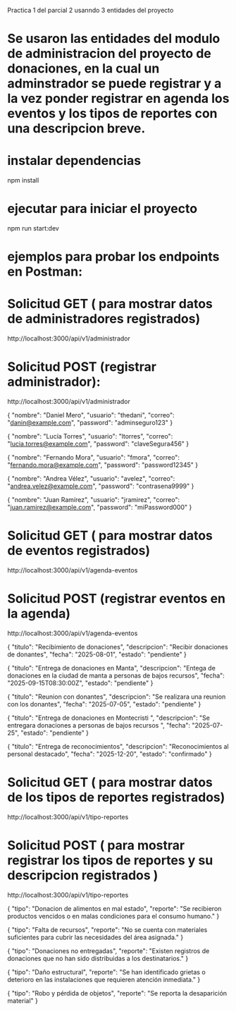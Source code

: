 Practica 1 del parcial 2 usanndo 3 entidades del proyecto
# Se usaron las entidades del modulo de administracion del proyecto de donaciones, en la cual un adminstrador se puede registrar y a la vez ponder registrar en agenda los eventos y los tipos de reportes con una descripcion breve.

# instalar dependencias
npm install

#  ejecutar para iniciar el proyecto
npm run start:dev



# ejemplos para  probar los  endpoints en Postman:

# Solicitud GET ( para mostrar datos de administradores registrados)
http://localhost:3000/api/v1/administrador



# Solicitud POST (registrar administrador):

http://localhost:3000/api/v1/administrador

{
  "nombre": "Daniel Mero",
  "usuario": "thedani",
  "correo": "danin@example.com",
  "password": "adminseguro123"
}


{
  "nombre": "Lucía Torres",
  "usuario": "ltorres",
  "correo": "lucia.torres@example.com",
  "password": "claveSegura456"
}


{
  "nombre": "Fernando Mora",
  "usuario": "fmora",
  "correo": "fernando.mora@example.com",
  "password": "password12345"
}


{
  "nombre": "Andrea Vélez",
  "usuario": "avelez",
  "correo": "andrea.velez@example.com",
  "password": "contrasena9999"
}


{
  "nombre": "Juan Ramírez",
  "usuario": "jramirez",
  "correo": "juan.ramirez@example.com",
  "password": "miPassword000"
}

# Solicitud GET ( para mostrar datos de eventos registrados)
http://localhost:3000/api/v1/agenda-eventos




# Solicitud POST (registrar eventos en la agenda)
http://localhost:3000/api/v1/agenda-eventos


{
  "titulo": "Recibimiento de donaciones",
  "descripcion": "Recibir donaciones de donantes",
  "fecha": "2025-08-01",
  "estado": "pendiente"
}


{
  "titulo": "Entrega de donaciones en Manta",
  "descripcion": "Entega de donaciones en la ciudad de manta a personas de bajos recursos",
  "fecha": "2025-09-15T08:30:00Z",
  "estado": "pendiente"
}


{
  "titulo": "Reunion con donantes",
  "descripcion": "Se realizara una reunion con los donantes",
  "fecha": "2025-07-05",
  "estado": "pendiente"
}


{
  "titulo": "Entrega de donaciones en Montecristi ",
  "descripcion": "Se entregara donaciones a personas de bajos recursos ",
  "fecha": "2025-07-25",
  "estado": "pendiente"
}


{
  "titulo": "Entrega de reconocimientos",
  "descripcion": "Reconocimientos al personal destacado",
  "fecha": "2025-12-20",
  "estado": "confirmado"
}


# Solicitud GET ( para mostrar datos de los tipos de reportes registrados)
http://localhost:3000/api/v1/tipo-reportes



# Solicitud POST  ( para mostrar registrar los tipos de reportes y su descripcion registrados )
http://localhost:3000/api/v1/tipo-reportes


{
  "tipo": "Donacion de alimentos en mal estado",
  "reporte": "Se recibieron productos vencidos o en malas condiciones para el consumo humano."
}

{
  "tipo": "Falta de recursos",
  "reporte": "No se cuenta con materiales suficientes para cubrir las necesidades del área asignada."
}


{
  "tipo": "Donaciones no entregadas",
  "reporte": "Existen registros de donaciones que no han sido distribuidas a los destinatarios."
}


{
  "tipo": "Daño estructural",
  "reporte": "Se han identificado grietas o deterioro en las instalaciones que requieren atención inmediata."
}



{
  "tipo": "Robo y pérdida de objetos",
  "reporte": "Se reporta la desaparición material"
}



